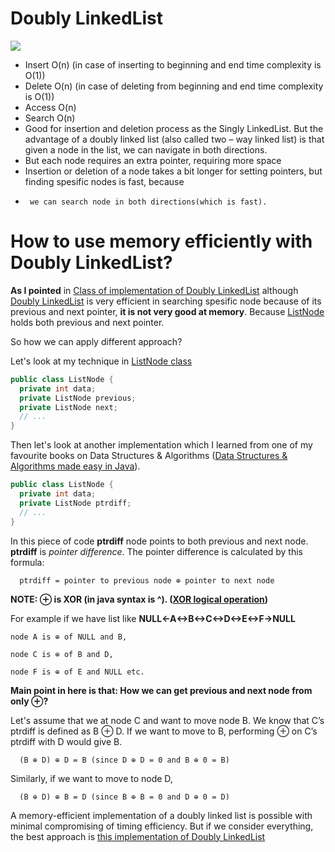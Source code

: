 # Doubly LinkedList
<img src="https://upload.wikimedia.org/wikipedia/commons/thumb/5/5e/Doubly-linked-list.svg/610px-Doubly-linked-list.svg.png" />
<br/>

* Insert O(n) (in case of inserting to beginning and end time complexity is O(1))
 * Delete O(n) (in case of deleting from beginning and end time complexity is O(1))
 * Access O(n)
 * Search O(n)
 * Good for insertion and deletion process as the Singly LinkedList. But the advantage of a doubly linked list (also
        called two – way linked list) is that given a node in the list, we can navigate in both directions.
 * But each node requires an extra pointer, requiring more space
 * Insertion or deletion of a node takes a bit longer for setting pointers, but finding spesific nodes is fast, because
 *      we can search node in both directions(which is fast).

# How to use memory efficiently with Doubly LinkedList?

**As I pointed** in [Class of implementation of Doubly LinkedList](https://github.com/ferhad2207/Data-Structures-and-Algorithms/blob/master/DataStructures/LinkedLists/DoublyLinkedList/src/com/ferhad/DoublyLinkedList.java "DoublyLinkedList.java class") although [Doubly LinkedList](https://github.com/ferhad2207/Data-Structures-and-Algorithms/blob/master/DataStructures/LinkedLists/DoublyLinkedList/src/com/ferhad/DoublyLinkedList.java "DoublyLinkedList.java class") is very efficient in searching spesific node because of its previous and next pointer, **it is not very good at memory**. Because [ListNode](https://github.com/ferhad2207/Data-Structures-and-Algorithms/blob/master/DataStructures/LinkedLists/DoublyLinkedList/src/com/ferhad/ListNode.java "ListNode.java class") holds both previous and next pointer.

So how we can apply different approach?

Let's look at my technique in [ListNode class](https://github.com/ferhad2207/Data-Structures-and-Algorithms/blob/master/DataStructures/LinkedLists/DoublyLinkedList/src/com/ferhad/ListNode.java "ListNode.java class")

```java
public class ListNode {
  private int data;
  private ListNode previous;
  private ListNode next;
  // ...
}
```

Then let's look at another implementation which I learned from one of my favourite books on Data Structures & Algorithms ([Data Structures & Algorithms made easy in Java](https://www.amazon.com/Data-Structures-Algorithms-Made-Easy/dp/1468101277 "Data Structures & Algorithms made easy in Java on Amazon")).

```java
public class ListNode {
  private int data;
  private ListNode ptrdiff;
  // ...
}
```

In this piece of code **ptrdiff** node points to both previous and next node. **ptrdiff** is *pointer difference*. The pointer difference is calculated by this formula:

```
  ptrdiff = pointer to previous node ⊕ pointer to next node
```

**NOTE: ⊕ is XOR (in java syntax is ^). ([XOR logical operation](https://en.wikipedia.org/wiki/Exclusive_or "XOR in Wikipedia"))**

For example if we have list like **NULL<-A<->B<->C<->D<->E<->F->NULL** 

```
node A is ⊕ of NULL and B,

node C is ⊕ of B and D,

node F is ⊕ of E and NULL etc.
```

**Main point in here is that: How we can get previous and next node from only ⊕?**

Let's assume that we at node C and want to move node B. We know that C’s ptrdiff is defined as B ⊕ D. If we want to move to B, performing ⊕ on C’s ptrdiff with D would give B.

```
  (B ⊕ D) ⊕ D = B (since D ⊕ D = 0 and B ⊕ 0 = B)
```

Similarly, if we want to move to node D,

```
  (B ⊕ D) ⊕ B = D (since B ⊕ B = 0 and D ⊕ 0 = D)
```

A memory-efficient implementation of a doubly linked list is possible with minimal
compromising of timing efficiency. But if we consider everything, the best approach is [this implementation of Doubly LinkedList](https://github.com/ferhad2207/Data-Structures-and-Algorithms/blob/master/DataStructures/LinkedLists/DoublyLinkedList/src/com/ferhad/DoublyLinkedList.java "DoublyLinkedList.java class")
